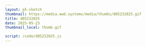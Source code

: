 ```yaml
---
layout: p5-sketch
thumbnail: https://media.awd.systems/media/thumbs/d05232025.gif
title: d05232025
date: 2025-05-23
thumbnail_local: thumb.gif

script: /code/d05232025.js
---
```


